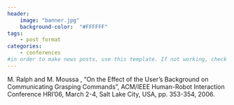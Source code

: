 ```yaml
---
header:
    image: "banner.jpg"
    background-color:  "#FFFFFF"
tags:
    - post format
categories:
    - conferences
#in order to make news posts, use this template. If not working, check that categories is equal to conferences, not Conferences
---
```


<p>M. Ralph and M. Moussa , “On the Effect of the User&#8217;s Background on Communicating Grasping Commands”, ACM/IEEE Human-Robot Interaction Conference HRI&#8217;06, March 2-4, Salt Lake City, USA, pp. 353-354, 2006.</p>
